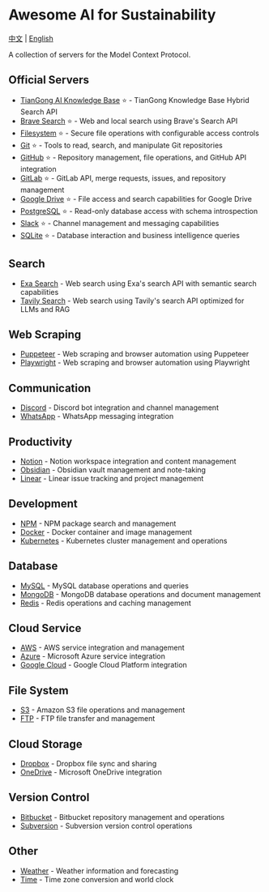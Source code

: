
# Awesome AI for Sustainability

[中文](./README_CN.md) | [English](./README.md)

A collection of servers for the Model Context Protocol.

## Official Servers

- [TianGong AI Knowledge Base](https://github.com/linancn/tiangong-ai-mcp/tree/main) ⭐ - TianGong Knowledge Base Hybrid Search API
- [Brave Search](https://github.com/modelcontextprotocol/servers/tree/main/src/brave-search) ⭐ - Web and local search using Brave's Search API
- [Filesystem](https://github.com/modelcontextprotocol/servers/tree/main/src/filesystem) ⭐ - Secure file operations with configurable access controls
- [Git](https://github.com/modelcontextprotocol/servers/tree/main/src/git) ⭐ - Tools to read, search, and manipulate Git repositories
- [GitHub](https://github.com/modelcontextprotocol/servers/tree/main/src/github) ⭐ - Repository management, file operations, and GitHub API integration
- [GitLab](https://github.com/modelcontextprotocol/servers/tree/main/src/gitlab) ⭐ - GitLab API, merge requests, issues, and repository management
- [Google Drive](https://github.com/modelcontextprotocol/servers/tree/main/src/gdrive) ⭐ - File access and search capabilities for Google Drive
- [PostgreSQL](https://github.com/modelcontextprotocol/servers/tree/main/src/postgres) ⭐ - Read-only database access with schema introspection
- [Slack](https://github.com/modelcontextprotocol/servers/tree/main/src/slack) ⭐ - Channel management and messaging capabilities
- [SQLite](https://github.com/modelcontextprotocol/servers/tree/main/src/sqlite) ⭐ - Database interaction and business intelligence queries

## Search

- [Exa Search](https://github.com/exa-labs/exa-mcp-server) - Web search using Exa's search API with semantic search capabilities
- [Tavily Search](https://github.com/tavily-ai/tavily-mcp-server) - Web search using Tavily's search API optimized for LLMs and RAG

## Web Scraping

- [Puppeteer](https://github.com/executeautomation/puppeteer-mcp-server) - Web scraping and browser automation using Puppeteer
- [Playwright](https://github.com/executeautomation/playwright-mcp-server) - Web scraping and browser automation using Playwright

## Communication

- [Discord](https://github.com/iamjameskeane/discord-mcp-server) - Discord bot integration and channel management
- [WhatsApp](https://github.com/iamjameskeane/whatsapp-mcp-server) - WhatsApp messaging integration

## Productivity

- [Notion](https://github.com/iamjameskeane/notion-mcp-server) - Notion workspace integration and content management
- [Obsidian](https://github.com/iamjameskeane/obsidian-mcp-server) - Obsidian vault management and note-taking
- [Linear](https://github.com/iamjameskeane/linear-mcp-server) - Linear issue tracking and project management

## Development

- [NPM](https://github.com/iamjameskeane/npm-mcp-server) - NPM package search and management
- [Docker](https://github.com/iamjameskeane/docker-mcp-server) - Docker container and image management
- [Kubernetes](https://github.com/iamjameskeane/kubernetes-mcp-server) - Kubernetes cluster management and operations

## Database

- [MySQL](https://github.com/iamjameskeane/mysql-mcp-server) - MySQL database operations and queries
- [MongoDB](https://github.com/iamjameskeane/mongodb-mcp-server) - MongoDB database operations and document management
- [Redis](https://github.com/iamjameskeane/redis-mcp-server) - Redis operations and caching management

## Cloud Service

- [AWS](https://github.com/iamjameskeane/aws-mcp-server) - AWS service integration and management
- [Azure](https://github.com/iamjameskeane/azure-mcp-server) - Microsoft Azure service integration
- [Google Cloud](https://github.com/iamjameskeane/gcp-mcp-server) - Google Cloud Platform integration

## File System

- [S3](https://github.com/iamjameskeane/s3-mcp-server) - Amazon S3 file operations and management
- [FTP](https://github.com/iamjameskeane/ftp-mcp-server) - FTP file transfer and management

## Cloud Storage

- [Dropbox](https://github.com/iamjameskeane/dropbox-mcp-server) - Dropbox file sync and sharing
- [OneDrive](https://github.com/iamjameskeane/onedrive-mcp-server) - Microsoft OneDrive integration

## Version Control

- [Bitbucket](https://github.com/iamjameskeane/bitbucket-mcp-server) - Bitbucket repository management and operations
- [Subversion](https://github.com/iamjameskeane/svn-mcp-server) - Subversion version control operations

## Other

- [Weather](https://github.com/iamjameskeane/weather-mcp-server) - Weather information and forecasting
- [Time](https://github.com/iamjameskeane/time-mcp-server) - Time zone conversion and world clock
